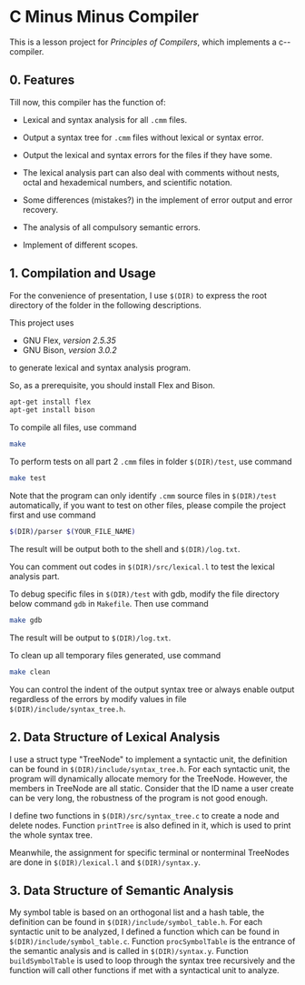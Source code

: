 # C Minus Minus Compiler
This is a lesson project for *Principles of Compilers*, which implements a c-- compiler.

## 0. Features
Till now, this compiler has the function of:

* Lexical and syntax analysis for all ```.cmm``` files.
* Output a syntax tree for ```.cmm``` files without lexical or syntax error.
* Output the lexical and syntax errors for the files if they have some.
* The lexical analysis part can also deal with comments without nests, octal and hexademical numbers, and scientific notation.
* Some differences (mistakes?) in the implement of error output and error recovery.

* The analysis of all compulsory semantic errors.
* Implement of different scopes.

## 1. Compilation and Usage
For the convenience of presentation, I use ```$(DIR)``` to express the root directory of the folder in the following descriptions.

This project uses

* GNU Flex, *version 2.5.35*
* GNU Bison, *version 3.0.2*

to generate lexical and syntax analysis program.

So, as a prerequisite, you should install Flex and Bison.
```Bash
apt-get install flex
apt-get install bison
```

To compile all files, use command
```Bash
make
```

To perform tests on all part 2 ```.cmm``` files in folder ```$(DIR)/test```, use command
```Bash
make test
```
Note that the program can only identify ```.cmm``` source files in ```$(DIR)/test``` automatically, if you want to test on other files, please compile the project first and use command
```Bash
$(DIR)/parser $(YOUR_FILE_NAME) 
```
The result will be output both to the shell and ```$(DIR)/log.txt```.

You can comment out codes in ```$(DIR)/src/lexical.l``` to test the lexical analysis part.

To debug specific files in ```$(DIR)/test``` with gdb, modify the file directory below command  ```gdb``` in ```Makefile```. Then use command
```Bash
make gdb
```
The result will be output to ```$(DIR)/log.txt```.

To clean up all temporary files generated, use command
```Bash
make clean
```
 	
You can control the indent of the output syntax tree or always enable output regardless of the errors by modify values in file ```$(DIR)/include/syntax_tree.h```.

## 2. Data Structure of Lexical Analysis
I use a struct type "TreeNode" to implement a syntactic unit, the definition can be found in ```$(DIR)/include/syntax_tree.h```. For each syntactic unit, the program will dynamically allocate memory for the TreeNode. However, the members in TreeNode are all static. Consider that the ID name a user create can be very long, the robustness of the program is not good enough.

I define two functions in ```$(DIR)/src/syntax_tree.c``` to create a node and delete nodes. Function ```printTree``` is also defined in it, which is used to print the whole syntax tree.

Meanwhile, the assignment for specific terminal or nonterminal TreeNodes are done in ```$(DIR)/lexical.l``` and ```$(DIR)/syntax.y```.

## 3. Data Structure of Semantic Analysis
My symbol table is based on an orthogonal list and a hash table, the definition can be found in ```$(DIR)/include/symbol_table.h```. For each syntactic unit to be analyzed, I defined a function which can be found in ```$(DIR)/include/symbol_table.c```. Function ```procSymbolTable``` is the entrance of the semantic analysis and is called in ```$(DIR)/syntax.y```. Function ```buildSymbolTable``` is used to loop through the syntax tree recursively and the function will call other functions if met with a syntactical unit to analyze.

